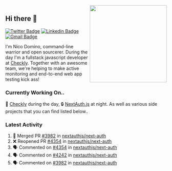 <img align="right" src="https://user-images.githubusercontent.com/7415984/172472491-91b16eac-fa22-4ecf-92df-d687139fd1f9.gif" width="240" />

## Hi there 👋

[![Twitter Badge](https://img.shields.io/badge/-@ndom91-1ca0f1?style=flat-square&labelColor=1ca0f1&logo=twitter&logoColor=white&link=https://twitter.com/ndom91)](https://twitter.com/ndom91) [![Linkedin Badge](https://img.shields.io/badge/-ndom91-blue?style=flat-square&logo=Linkedin&logoColor=white&link=https://www.linkedin.com/in/ndom91/)](https://www.linkedin.com/in/ndom91/) [![Gmail Badge](https://img.shields.io/badge/-yo@ndo.dev-c14438?style=flat-square&logo=mail.ru&logoColor=white&link=mailto:yo@ndo.dev)](mailto:yo@ndo.dev)

I'm Nico Domino, command-line warrior and open sourcerer. During the day I'm a fullstack javascript developer at [Checkly](https://checklyhq.com). Together with an awesome team, we're helping to make active monitoring and end-to-end web app testing kick ass!

### Currently Working On..

🦝 [Checkly](https://checklyhq.com) during the day, 🔒 [NextAuth.js](https://github.com/nextauthjs/next-auth) at night. As well as various side projects that you can find listed below..

<!--START_SECTION_PROFILE_VIEWS:readme-info-->
<!--END_SECTION_PROFILE_VIEWS:readme-info-->

<!--START_SECTION_DAILY_COMMIT:readme-info-->
<!--END_SECTION_DAILY_COMMIT:readme-info-->

<!--START_SECTION_WEEKLY_COMMIT:readme-info-->
<!--END_SECTION_WEEKLY_COMMIT:readme-info-->

### Latest Activity

<!--START_SECTION:activity-->
1. 🎉 Merged PR [#3982](https://github.com/nextauthjs/next-auth/pull/3982) in [nextauthjs/next-auth](https://github.com/nextauthjs/next-auth)
2. ❌ Reopened PR [#4354](https://github.com/nextauthjs/next-auth/pull/4354) in [nextauthjs/next-auth](https://github.com/nextauthjs/next-auth)
3. 🗣 Commented on [#4354](https://github.com/nextauthjs/next-auth/issues/4354) in [nextauthjs/next-auth](https://github.com/nextauthjs/next-auth)
4. 🗣 Commented on [#4242](https://github.com/nextauthjs/next-auth/issues/4242) in [nextauthjs/next-auth](https://github.com/nextauthjs/next-auth)
5. 🗣 Commented on [#3982](https://github.com/nextauthjs/next-auth/issues/3982) in [nextauthjs/next-auth](https://github.com/nextauthjs/next-auth)
<!--END_SECTION:activity-->

